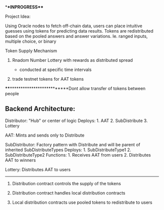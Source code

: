 \***\*INPROGRESS\*\***

Project Idea:

Using Oracle nodes to fetch off-chain data, users can place intuitive guesses using tokens for predicting data results.
Tokens are redistributed based on the pooled answers and answer variations. Ie. ranged inputs, multiple choice, or binary

Token Supply Mechanism

1. Rnadom Number Lottery with rewards as distributed spread

   - conducted at specific time intervals

2. trade testnet tokens for AAT tokens

**********\*\***********\*\*\*\***********\*\***********Dont allow transfer of tokens between people

## Backend Architecture:

Distributor: "Hub" or center of logic
Deploys: 1. AAT 2. SubDistribute 3. Lottery

AAT: Mints and sends only to Distribute

SubDistributor: Factory pattern with Distribute and will be parent of inherited SubDistributeTypes
Deploys: 1. SubDistributeType1 2. SubDistributeType2
Functions: 1. Receives AAT from users 2. Distributes AAT to winners

Lottery: Distributes AAT to users

---

1. Distribution contract controls the supply of the tokens

2. Distribution contract handles local distribution contracts

3. Local distribution contracts use pooled tokens to redistribute to users
